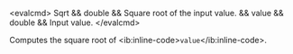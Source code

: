 \<evalcmd\> Sqrt && double && Square root of the input value. && value && double && Input value. \</evalcmd\>

Computes the square root of \<ib:inline-code\>`value`\</ib:inline-code\>.
